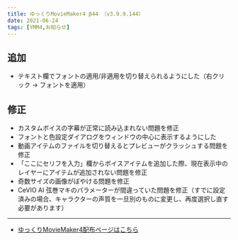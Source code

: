 ```yaml
---
title: ゆっくりMovieMaker4 β44 （v3.9.9.144）
date: 2021-06-24
tags: [YMM4,お知らせ]
---
```

## 追加
- テキスト欄でフォントの適用/非適用を切り替えられるようにした（右クリック → フォントを適用）
## 修正
- カスタムボイスの字幕が正常に読み込まれない問題を修正
- フォントと色設定ダイアログをウィンドウの中心に表示するようにした
- 動画アイテムのファイルを切り替えるとプレビューがクラッシュする問題を修正
- 「ここにセリフを入力」欄からボイスアイテムを追加した際、現在表示中のレイヤーにアイテムが追加されない問題を修正
- 奇数サイズの画像がぼやける問題を修正
- CeVIO AI 弦巻マキのパラメーターが間違っていた問題を修正（すでに設定済みの場合、キャラクターの声質を一旦別のものに変更し、再度選択し直す必要があります）
---

- [ゆっくりMovieMaker4配布ページはこちら](../index.md)